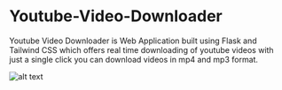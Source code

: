 # Youtube-Video-Downloader
Youtube Video Downloader is Web Application built using Flask and Tailwind CSS which offers real time downloading of youtube videos with just a single click you can download videos in mp4 and mp3 format.


![alt text]([http://url/to/img.png](https://github.com/VittalAB/Youtube-Video-Downloader/blob/629dbc8a2beb6e81f17e2f68bf00325c17a3765e/static/images/bg.jpg))

